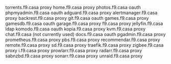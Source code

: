 torrents.f9.casa proxy
home.f9.casa proxy
photos.f9.casa oauth
phpmyadmin.f9.casa oauth
adguard.f9.casa proxy
alertmanager.f9.casa proxy
backrest.f9.casa proxy
git.f9.casa oauth
games.f9.casa proxy
gamesdb.f9.casa oauth
garage.f9.casa proxy
f9.casa proxy
jellyfin.f9.casa ldap
komodo.f9.casa oauth
kopia.f9.casa proxy
kvm.f9.casa proxy
chat.f9.casa (not currently used)
docs.f9.casa oauth
pgadmin.f9.casa proxy
prometheus.f9.casa proxy
pbs.f9.casa proxy
recommendar.f9.casa proxy
remote.f9.casa proxy
sd.f9.casa proxy
traefik.f9.casa proxy
zigbee.f9.casa proxy
i.f9.casa proxy
prowlarr.f9.casa proxy
radarr.f9.casa proxy
sabnzbd.f9.casa proxy
sonarr.f9.casa proxy
unraid.f9.casa proxy